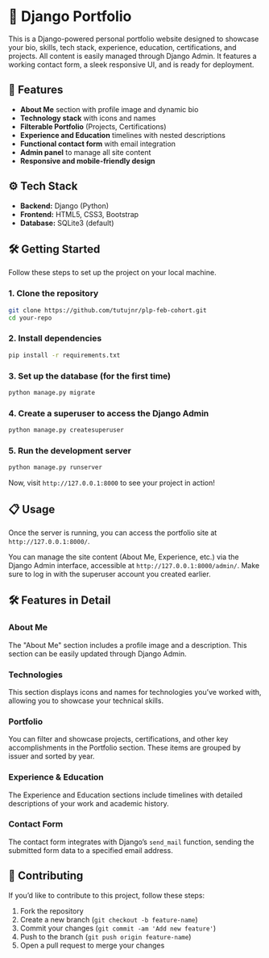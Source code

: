 
# 💼 Django Portfolio

This is a Django-powered personal portfolio website designed to showcase your bio, skills, tech stack, experience, education, certifications, and projects. 
All content is easily managed through Django Admin. It features a working contact form, a sleek responsive UI, and is ready for deployment.

## 🚀 Features

- **About Me** section with profile image and dynamic bio
- **Technology stack** with icons and names
- **Filterable Portfolio** (Projects, Certifications)
- **Experience and Education** timelines with nested descriptions
- **Functional contact form** with email integration
- **Admin panel** to manage all site content
- **Responsive and mobile-friendly design**

## ⚙️ Tech Stack

- **Backend:** Django (Python)
- **Frontend:** HTML5, CSS3, Bootstrap
- **Database:** SQLite3 (default)


## 🛠️ Getting Started

Follow these steps to set up the project on your local machine.

### 1. Clone the repository

```bash
git clone https://github.com/tutujnr/plp-feb-cohort.git
cd your-repo
```

### 2. Install dependencies

```bash
pip install -r requirements.txt
```

### 3. Set up the database (for the first time)

```bash
python manage.py migrate
```

### 4. Create a superuser to access the Django Admin

```bash
python manage.py createsuperuser
```

### 5. Run the development server

```bash
python manage.py runserver
```

Now, visit `http://127.0.0.1:8000` to see your project in action!

## 📋 Usage

Once the server is running, you can access the portfolio site at `http://127.0.0.1:8000/`.

You can manage the site content (About Me, Experience, etc.) via the Django Admin interface, accessible at `http://127.0.0.1:8000/admin/`. Make sure to log in with the superuser account you created earlier.

## 🛠️ Features in Detail

### About Me
The "About Me" section includes a profile image and a description. This section can be easily updated through Django Admin.

### Technologies
This section displays icons and names for technologies you’ve worked with, allowing you to showcase your technical skills.

### Portfolio
You can filter and showcase projects, certifications, and other key accomplishments in the Portfolio section. These items are grouped by issuer and sorted by year.

### Experience & Education
The Experience and Education sections include timelines with detailed descriptions of your work and academic history.

### Contact Form
The contact form integrates with Django’s `send_mail` function, sending the submitted form data to a specified email address.


## 👥 Contributing

If you’d like to contribute to this project, follow these steps:

1. Fork the repository
2. Create a new branch (`git checkout -b feature-name`)
3. Commit your changes (`git commit -am 'Add new feature'`)
4. Push to the branch (`git push origin feature-name`)
5. Open a pull request to merge your changes
